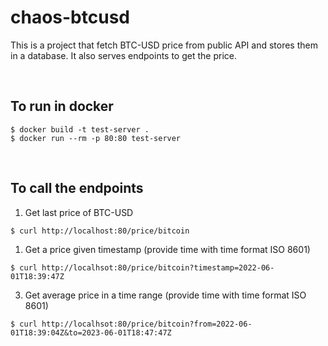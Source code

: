 # chaos-btcusd

This is a project that fetch BTC-USD price from public API and stores them in a database. It also serves endpoints to get the price.

<br />

## To run in docker

```
$ docker build -t test-server .
$ docker run --rm -p 80:80 test-server
```

<br />

## To call the endpoints

1. Get last price of BTC-USD
```
$ curl http://localhost:80/price/bitcoin
```

1. Get a price given timestamp (provide time with time format ISO 8601)
```
$ curl http://localhsot:80/price/bitcoin?timestamp=2022-06-01T18:39:47Z
```

3. Get average price in a time range (provide time with time format ISO 8601)
```
$ curl http://localhsot:80/price/bitcoin?from=2022-06-01T18:39:04Z&to=2023-06-01T18:47:47Z
```
